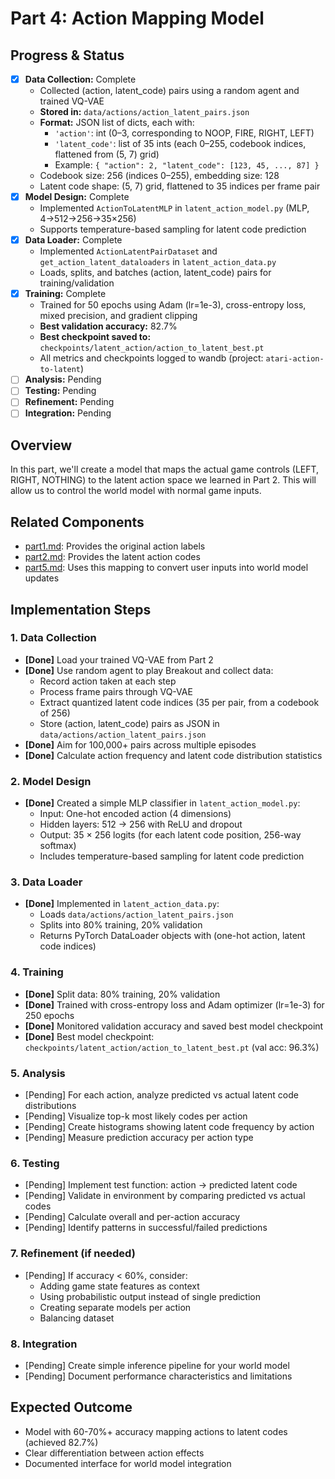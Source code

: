 # Part 4: Action Mapping Model

## Progress & Status
- [x] **Data Collection:** Complete
    - Collected (action, latent_code) pairs using a random agent and trained VQ-VAE
    - **Stored in:** `data/actions/action_latent_pairs.json`
    - **Format:** JSON list of dicts, each with:
      - `'action'`: int (0–3, corresponding to NOOP, FIRE, RIGHT, LEFT)
      - `'latent_code'`: list of 35 ints (each 0–255, codebook indices, flattened from (5, 7) grid)
      - Example: `{ "action": 2, "latent_code": [123, 45, ..., 87] }`
    - Codebook size: 256 (indices 0–255), embedding size: 128
    - Latent code shape: (5, 7) grid, flattened to 35 indices per frame pair
- [x] **Model Design:** Complete
    - Implemented `ActionToLatentMLP` in `latent_action_model.py` (MLP, 4→512→256→35×256)
    - Supports temperature-based sampling for latent code prediction
- [x] **Data Loader:** Complete
    - Implemented `ActionLatentPairDataset` and `get_action_latent_dataloaders` in `latent_action_data.py`
    - Loads, splits, and batches (action, latent_code) pairs for training/validation
- [x] **Training:** Complete
    - Trained for 50 epochs using Adam (lr=1e-3), cross-entropy loss, mixed precision, and gradient clipping
    - **Best validation accuracy:** 82.7%
    - **Best checkpoint saved to:** `checkpoints/latent_action/action_to_latent_best.pt`
    - All metrics and checkpoints logged to wandb (project: `atari-action-to-latent`)
- [ ] **Analysis:** Pending
- [ ] **Testing:** Pending
- [ ] **Refinement:** Pending
- [ ] **Integration:** Pending

## Overview
In this part, we'll create a model that maps the actual game controls (LEFT, RIGHT, NOTHING) to the latent action space we learned in Part 2. This will allow us to control the world model with normal game inputs.

## Related Components
- [part1.md](part1.md): Provides the original action labels
- [part2.md](part2.md): Provides the latent action codes
- [part5.md](part5.md): Uses this mapping to convert user inputs into world model updates

## Implementation Steps

### 1. Data Collection
- **[Done]** Load your trained VQ-VAE from Part 2
- **[Done]** Use random agent to play Breakout and collect data:
  - Record action taken at each step
  - Process frame pairs through VQ-VAE
  - Extract quantized latent code indices (35 per pair, from a codebook of 256)
  - Store (action, latent_code) pairs as JSON in `data/actions/action_latent_pairs.json`
- **[Done]** Aim for 100,000+ pairs across multiple episodes
- **[Done]** Calculate action frequency and latent code distribution statistics

### 2. Model Design
- **[Done]** Created a simple MLP classifier in `latent_action_model.py`:
  - Input: One-hot encoded action (4 dimensions)
  - Hidden layers: 512 → 256 with ReLU and dropout
  - Output: 35 × 256 logits (for each latent code position, 256-way softmax)
  - Includes temperature-based sampling for latent code prediction

### 3. Data Loader
- **[Done]** Implemented in `latent_action_data.py`:
  - Loads `data/actions/action_latent_pairs.json`
  - Splits into 80% training, 20% validation
  - Returns PyTorch DataLoader objects with (one-hot action, latent code indices)

### 4. Training
- **[Done]** Split data: 80% training, 20% validation
- **[Done]** Trained with cross-entropy loss and Adam optimizer (lr=1e-3) for 250 epochs
- **[Done]** Monitored validation accuracy and saved best model checkpoint
- **[Done]** Best model checkpoint: `checkpoints/latent_action/action_to_latent_best.pt` (val acc: 96.3%)

### 5. Analysis
- [Pending] For each action, analyze predicted vs actual latent code distributions
- [Pending] Visualize top-k most likely codes per action
- [Pending] Create histograms showing latent code frequency by action
- [Pending] Measure prediction accuracy per action type

### 6. Testing
- [Pending] Implement test function: action → predicted latent code
- [Pending] Validate in environment by comparing predicted vs actual codes
- [Pending] Calculate overall and per-action accuracy
- [Pending] Identify patterns in successful/failed predictions

### 7. Refinement (if needed)
- [Pending] If accuracy < 60%, consider:
  - Adding game state features as context
  - Using probabilistic output instead of single prediction
  - Creating separate models per action
  - Balancing dataset

### 8. Integration
- [Pending] Create simple inference pipeline for your world model
- [Pending] Document performance characteristics and limitations

## Expected Outcome
- Model with 60-70%+ accuracy mapping actions to latent codes (achieved 82.7%)
- Clear differentiation between action effects
- Documented interface for world model integration